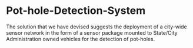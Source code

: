 # Pot-hole-Detection-System
The solution that we have devised suggests the deployment of a city-wide sensor network in the form of a sensor package mounted to State/City Administration owned vehicles for the detection of pot-holes.

